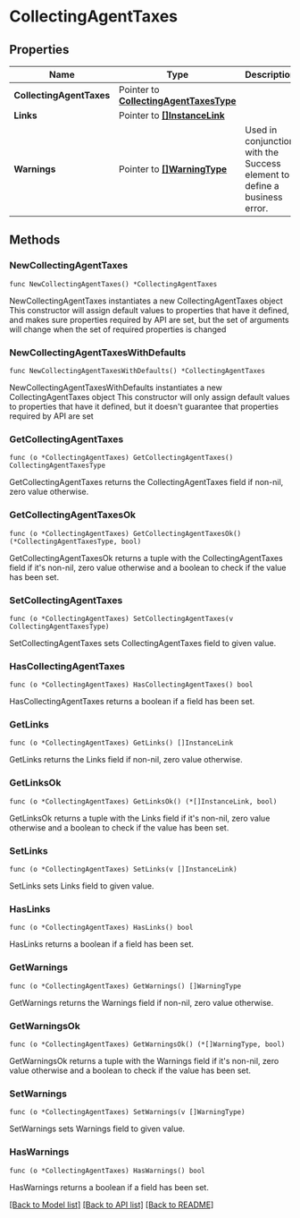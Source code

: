 # CollectingAgentTaxes

## Properties

Name | Type | Description | Notes
------------ | ------------- | ------------- | -------------
**CollectingAgentTaxes** | Pointer to [**CollectingAgentTaxesType**](CollectingAgentTaxesType.md) |  | [optional] 
**Links** | Pointer to [**[]InstanceLink**](InstanceLink.md) |  | [optional] 
**Warnings** | Pointer to [**[]WarningType**](WarningType.md) | Used in conjunction with the Success element to define a business error. | [optional] 

## Methods

### NewCollectingAgentTaxes

`func NewCollectingAgentTaxes() *CollectingAgentTaxes`

NewCollectingAgentTaxes instantiates a new CollectingAgentTaxes object
This constructor will assign default values to properties that have it defined,
and makes sure properties required by API are set, but the set of arguments
will change when the set of required properties is changed

### NewCollectingAgentTaxesWithDefaults

`func NewCollectingAgentTaxesWithDefaults() *CollectingAgentTaxes`

NewCollectingAgentTaxesWithDefaults instantiates a new CollectingAgentTaxes object
This constructor will only assign default values to properties that have it defined,
but it doesn't guarantee that properties required by API are set

### GetCollectingAgentTaxes

`func (o *CollectingAgentTaxes) GetCollectingAgentTaxes() CollectingAgentTaxesType`

GetCollectingAgentTaxes returns the CollectingAgentTaxes field if non-nil, zero value otherwise.

### GetCollectingAgentTaxesOk

`func (o *CollectingAgentTaxes) GetCollectingAgentTaxesOk() (*CollectingAgentTaxesType, bool)`

GetCollectingAgentTaxesOk returns a tuple with the CollectingAgentTaxes field if it's non-nil, zero value otherwise
and a boolean to check if the value has been set.

### SetCollectingAgentTaxes

`func (o *CollectingAgentTaxes) SetCollectingAgentTaxes(v CollectingAgentTaxesType)`

SetCollectingAgentTaxes sets CollectingAgentTaxes field to given value.

### HasCollectingAgentTaxes

`func (o *CollectingAgentTaxes) HasCollectingAgentTaxes() bool`

HasCollectingAgentTaxes returns a boolean if a field has been set.

### GetLinks

`func (o *CollectingAgentTaxes) GetLinks() []InstanceLink`

GetLinks returns the Links field if non-nil, zero value otherwise.

### GetLinksOk

`func (o *CollectingAgentTaxes) GetLinksOk() (*[]InstanceLink, bool)`

GetLinksOk returns a tuple with the Links field if it's non-nil, zero value otherwise
and a boolean to check if the value has been set.

### SetLinks

`func (o *CollectingAgentTaxes) SetLinks(v []InstanceLink)`

SetLinks sets Links field to given value.

### HasLinks

`func (o *CollectingAgentTaxes) HasLinks() bool`

HasLinks returns a boolean if a field has been set.

### GetWarnings

`func (o *CollectingAgentTaxes) GetWarnings() []WarningType`

GetWarnings returns the Warnings field if non-nil, zero value otherwise.

### GetWarningsOk

`func (o *CollectingAgentTaxes) GetWarningsOk() (*[]WarningType, bool)`

GetWarningsOk returns a tuple with the Warnings field if it's non-nil, zero value otherwise
and a boolean to check if the value has been set.

### SetWarnings

`func (o *CollectingAgentTaxes) SetWarnings(v []WarningType)`

SetWarnings sets Warnings field to given value.

### HasWarnings

`func (o *CollectingAgentTaxes) HasWarnings() bool`

HasWarnings returns a boolean if a field has been set.


[[Back to Model list]](../README.md#documentation-for-models) [[Back to API list]](../README.md#documentation-for-api-endpoints) [[Back to README]](../README.md)


